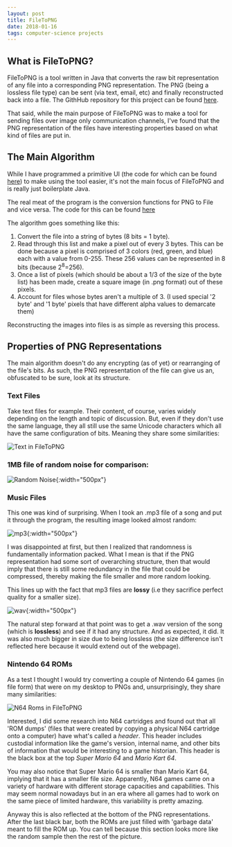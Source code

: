 ```yaml
---
layout: post
title: FileToPNG
date: 2018-01-16
tags: computer-science projects
---
```

## What is FileToPNG?
FileToPNG is a tool written in Java that converts the raw bit representation of any file into a corresponding PNG representation. The PNG (being a lossless file type) can be sent (via text, email, etc) and finally reconstructed back into a file. The GithHub repository for this project can be found [here](https://github.com/ozanerhansha/FileToPNG).

That said, while the main purpose of FileToPNG was to make a tool for sending files over image only communication channels, I've found that the PNG representation of the files have interesting properties based on what kind of files are put in.

<!--more-->

## The Main Algorithm
While I have programmed a primitive UI (the code for which can be found [here](https://github.com/ozanerhansha/FileToPNG/blob/master/src/Main.java)) to make using the tool easier, it's not the main focus of FileToPNG and is really just boilerplate Java.

The real meat of the program is the conversion functions for PNG to File and vice versa. The code for this can be found [here](https://github.com/ozanerhansha/FileToPNG/blob/master/src/GFile.java)

The algorithm goes something like this:
1. Convert the file into a string of bytes (8 bits = 1 byte).
2. Read through this list and make a pixel out of every 3 bytes. This can be done because a pixel is comprised of 3 colors (red, green, and blue) each with a value from 0-255. These 256 values can be represented in 8 bits (because 2<sup>8</sup>=256).
4. Once a list of pixels (which should be about a 1/3 of the size of the byte list) has been made, create a square image (in .png format) out of these pixels.
5. Account for files whose bytes aren't a multiple of 3. (I used special '2 byte' and '1 byte' pixels that have different alpha values to demarcate them)

Reconstructing the images into files is as simple as reversing this process.

## Properties of PNG Representations
The main algorithm doesn't do any encrypting (as of yet) or rearranging of the file's bits. As such, the PNG representation of the file can give us an, obfuscated to be sure, look at its structure.

### Text Files
Take text files for example. Their content, of course, varies widely depending on the length and topic of discussion. But, even if they don't use the same language, they all still use the same Unicode characters which all have the same configuration of bits. Meaning they share some similarities:

![Text in FileToPNG](/assets/projects/filetopng/text_diagram.png?style=centerme)

### 1MB file of random noise for comparison:
![Random Noise](/assets/projects/filetopng/random_data.png?style=centerme){:width="500px"}

### Music Files
This one was kind of surprising. When I took an .mp3 file of a song and put it through the program, the resulting image looked almost random:

![mp3](/assets/projects/filetopng/song_mp3.png?style=centerme){:width="500px"}

I was disappointed at first, but then I realized that randomness is fundamentally information packed. What I mean is that if the PNG representation had some sort of overarching structure, then that would imply that there is still some redundancy in the file that could be compressed, thereby making the file smaller and more random looking.

This lines up with the fact that mp3 files are **lossy** (i.e they sacrifice perfect quality for a smaller size).

![wav](/assets/projects/filetopng/song_wav.png?style=centerme){:width="500px"}

The natural step forward at that point was to get a .wav version of the song (which is **lossless**) and see if it had any structure. And as expected, it did. It was also much bigger in size due to being lossless (the size difference isn't reflected here because it would extend out of the webpage).

### Nintendo 64 ROMs
As a test I thought I would try converting a couple of Nintendo 64 games (in file form) that were on my desktop to PNGs and, unsurprisingly, they share many similarities:

![N64 Roms in FileToPNG](/assets/projects/filetopng/n64_diagram.png?style=centerme)

Interested, I did some research into N64 cartridges and found out that all 'ROM dumps' (files that were created by copying a physical N64 cartridge onto a computer) have what's called a *header*. This header includes custodial information like the game's version, internal name, and other bits of information that would be interesting to a game historian. This header is the black box at the top *Super Mario 64* and *Mario Kart 64*.

You may also notice that Super Mario 64 is smaller than Mario Kart 64, implying that it has a smaller file size. Apparently, N64 games came on a variety of hardware with different storage capacities and capabilities. This may seem normal nowadays but in an era where all games had to work on the same piece of limited hardware, this variability is pretty amazing.

Anyway this is also reflected at the bottom of the PNG representations. After the last black bar, both the ROMs are just filled with 'garbage data' meant to fill the ROM up. You can tell because this section looks more like the random sample then the rest of the picture.
